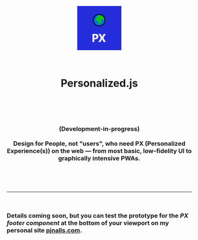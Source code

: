 <br>
<br>

<p align="center">
  <img width="120px" src="px.png">
</p>
<br>
<h1 align="center"><b>Personalized.js</b>
<br>
<br>
</h1>

<h3 align="center">
<br>
<br>
(Development-in-progress) 
<br><br>
Design for People, not "users", who need PX (Personalized Experience(s)) on the web — from most basic, low-fidelity UI to graphically intensive PWAs.
</h3>
<br>
<br>
<br>
<hr>

<br>

### **Details coming soon, but you can test the prototype for the *PX footer component* at the bottom of your viewport on my personal site [pjnalls.com](https://pjnalls.com).**

<br>
<br>